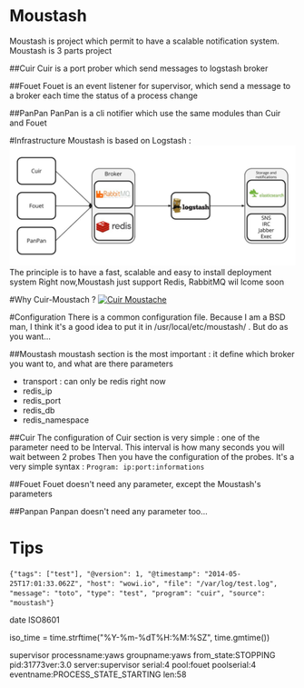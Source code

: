 Moustash
========
Moustash is project which permit to have a scalable notification system.
Moustash is 3 parts project

##Cuir
Cuir is a port prober which send messages to logstash broker

##Fouet
Fouet is an event listener for supervisor, which send a message to a broker each time the status of a process change

##PanPan
PanPan is a cli notifier which use the same modules than Cuir and Fouet

#Infrastructure
Moustash is based on Logstash :
![Moustash](docs/Moustash.jpg)
The principle is to have a fast, scalable and easy to install deployment system
Right now,Moustash just support Redis, RabbitMQ wil lcome soon

#Why Cuir-Moustach ?
[![Cuir Moustache](http://img.youtube.com/vi/VunU_11xwPM/0.jpg)](http://www.youtube.com/watch?v=VunU_11xwPM)

#Configuration
There is a common configuration file. Because I am a BSD man, I think it's a good idea to put it in /usr/local/etc/moustash/ . But do as you want...

##Moustash
moustash section is the most important : it define which broker you want to, and what are there parameters
* transport : can only be redis right now
* redis_ip
* redis_port
* redis_db
* redis_namespace

##Cuir
The configuration of Cuir section is very simple : one of the parameter need to be Interval. This interval is how many seconds you will wait between 2 probes
Then you have the configuration of the probes. It's a very simple syntax :
```Program: ip:port:informations```

##Fouet
Fouet doesn't need any parameter, except the Moustash's parameters

##Panpan
Panpan doesn't need any parameter too...


# Tips

```{"tags": ["test"], "@version": 1, "@timestamp": "2014-05-25T17:01:33.062Z", "host": "wowi.io", "file": "/var/log/test.log", "message": "toto", "type": "test", "program": "cuir", "source": "moustash"}```

date ISO8601

 iso_time = time.strftime("%Y-%m-%dT%H:%M:%SZ", time.gmtime())

supervisor
processname:yaws groupname:yaws from_state:STOPPING pid:31773ver:3.0 server:supervisor serial:4 pool:fouet poolserial:4 eventname:PROCESS_STATE_STARTING len:58

